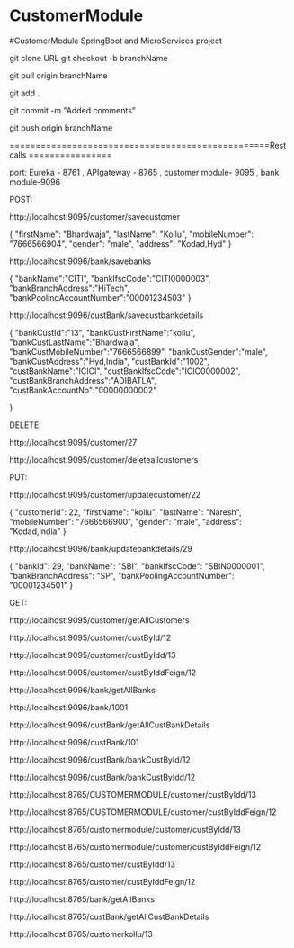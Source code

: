# CustomerModule
#CustomerModule SpringBoot and MicroServices project

git clone URL
git checkout -b branchName

git pull origin branchName

git add .

git commit -m "Added comments"

git push origin branchName

==================================================Rest calls ================

port: Eureka - 8761 , APIgateway - 8765 , customer module- 9095 , bank module-9096

POST:

http://localhost:9095/customer/savecustomer

  {
        "firstName": "Bhardwaja",
        "lastName": "Kollu",
        "mobileNumber": "7666566904",
        "gender": "male",
        "address": "Kodad,Hyd"
    }

http://localhost:9096/bank/savebanks

{
    "bankName":"CITI",
    "bankIfscCode":"CITI0000003",
    "bankBranchAddress":"HiTech",
    "bankPoolingAccountNumber":"00001234503"
}

http://localhost:9096/custBank/savecustbankdetails

{
    "bankCustId":"13",
    "bankCustFirstName":"kollu",
    "bankCustLastName":"Bhardwaja",
    "bankCustMobileNumber":"7666566899",
    "bankCustGender":"male",
    "bankCustAddress":"Hyd,India",
    "custBankId":"1002",
    "custBankName":"ICICI",
    "custBankIfscCode":"ICIC0000002",
    "custBankBranchAddress":"ADIBATLA",
    "custBankAccountNo":"00000000002"

}

DELETE:

http://localhost:9095/customer/27

http://localhost:9095/customer/deleteallcustomers


PUT:

http://localhost:9095/customer/updatecustomer/22

{
        "customerId": 22,
        "firstName": "kollu",
        "lastName": "Naresh",
        "mobileNumber": "7666566900",
        "gender": "male",
        "address": "Kodad,India"
 }
 
 http://localhost:9096/bank/updatebankdetails/29
 
 {
        "bankId": 29,
        "bankName": "SBI",
        "bankIfscCode": "SBIN0000001",
        "bankBranchAddress": "SP",
        "bankPoolingAccountNumber": "00001234501"
  }

GET:

http://localhost:9095/customer/getAllCustomers

http://localhost:9095/customer/custById/12

http://localhost:9095/customer/custByIdd/13

http://localhost:9095/customer/custByIddFeign/12

http://localhost:9096/bank/getAllBanks

http://localhost:9096/bank/1001

http://localhost:9096/custBank/getAllCustBankDetails

http://localhost:9096/custBank/101

http://localhost:9096/custBank/bankCustById/12

http://localhost:9096/custBank/bankCustByIdd/12

http://localhost:8765/CUSTOMERMODULE/customer/custByIdd/13

http://localhost:8765/CUSTOMERMODULE/customer/custByIddFeign/12

http://localhost:8765/customermodule/customer/custByIdd/13

http://localhost:8765/customermodule/customer/custByIddFeign/12

http://localhost:8765/customer/custByIdd/13

http://localhost:8765/customer/custByIddFeign/12

http://localhost:8765/bank/getAllBanks

http://localhost:8765/custBank/getAllCustBankDetails

http://localhost:8765/customerkollu/13


    






